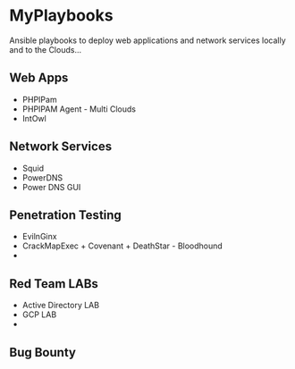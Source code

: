 # MyPlaybooks
Ansible playbooks to deploy web applications and network services locally and to the Clouds...


## Web Apps
- PHPIPam
- PHPIPAM Agent - Multi Clouds
- IntOwl




## Network Services
- Squid
- PowerDNS
- Power DNS GUI


## Penetration Testing
- EvilnGinx
- CrackMapExec + Covenant + DeathStar - Bloodhound
- 




## Red Team LABs
- Active Directory LAB
- GCP LAB
- 



## Bug Bounty